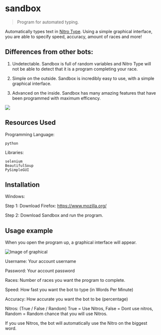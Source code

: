 
# sandbox
> Program for automated typing.

Automatically types text in [Nitro Type](https://www.nitrotype.com). Using a simple graphical interface, you are able to specify speed, accuracy, amount of races and more!

## Differences from other bots:

1. Undetectable. Sandbox is full of random variables and Nitro Type will not be able to detect that it is a program completing your race.

2. Simple on the outside. Sandbox is incredibly easy to use, with a simple graphical interface.

3. Advanced on the inside. Sandbox has many amazing features that have been programmed with maximum efficency.

![](header.png)

## Resources Used
Programming Language:

```python```

Libraries:
```
selenium
BeautifulSoup
PySimpleGUI
```
## Installation

Windows:

Step 1: Download Firefox: https://www.mozilla.org/

Step 2: Download Sandbox and run the program.
## Usage example

When you open the program up, a graphical interface will appear.

![Image of graphical](https://github.com/gdavid7/sandbox/blob/master/pictures/Screenshot.png)

Username: Your account username

Password: Your account password

Races: Number of races you want the program to complete.

Speed: How fast you want the bot to type (in Words Per Minute)

Accuracy: How accurate you want the bot to be (percentage)

Nitros: (True / False / Random) True = Use Nitros, False = Dont use nitros, Random = Random chance that you will use Nitros.

If you use Nitros, the bot will automatically use the Nitro on the biggest word.
